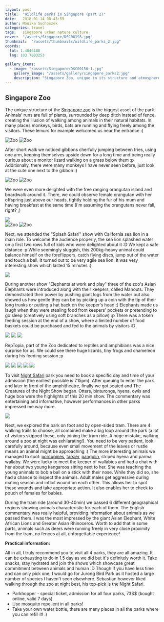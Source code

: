```yaml
---
layout: post
title:  "Wildlife parks in Singapore (part 2)"
date:   2018-01-14 08:43:59
author: Monika Suchoszek
categories: travel
tags:	singapore urban nature culture
cover:  "/assets/Singapore/DSC00198.jpg"
thumbnail:  "/assets/thumbnails/wildlife_parks_2.jpg"
coords:
  lat: 1.4046188
  lng: 103.7883253
  
gallery_items:
  - image: "/assets/Singapore/DSC00156-1.jpg"
    gallery_image: "/assets/gallery/singapore_parks2.jpg"
    description: "Singapore Zoo, unique in its structure and atmosphere."
---
```


## Singapore Zoo

The unique structure of the <a href="https://www.wrs.com.sg/en/singapore-zoo.html">Singapore zoo</a> is the biggest 
asset of the park. Animals' runs are full of plants, surrounded by deep ditch instead of fence, creating the 
illusion of walking among animals in their natural habitats. In many places monkeys, birds, bats are running and 
flying freely among the visitors. These lemurs for example welcomed us near the entrance :)

<div class="row">
  <img src="/assets/Singapore/DSC00051-e1516842579492.jpg" class="column-50" alt="Zoo" />
  <img src="/assets/Singapore/DSC00050-e1516842620806.jpg" class="column-50" alt="Zoo" />
</div>

After short walk we noticed gibbons cherfully jumping between tries, using one arm, keeping themselves upside down for a 
long time and being really curious about a monitor lizard walking on a grass below them :p Additionally, there were many monkeys I have never seen before, just look 
at the cute one next to the gibbon :)

<div class="row">
  <img src="/assets/Singapore/DSC00076-e1516842570864.jpg" class="column-50" alt="Zoo" />
  <img src="/assets/Singapore/DSC00146-e1516842630644.jpg" class="column-50" alt="Zoo" />
</div>

We were even more delighted with the free ranging orangutan island and boardwalk around it. There, we could observe female orangutan with her offspring 
just above our heads, tightly holding the fur of his mum and having breakfast at the same time (I'm assuming the orangutans never fall, right? ;)

<img src="/assets/Singapore/DSC00091.jpg">

<div class="row">
  <img src="/assets/Singapore/DSC00087-e1516842610280.jpg" class="column-50" alt="Zoo" />
  <img src="/assets/Singapore/DSC00083-e1516842588957.jpg" class="column-50" alt="Zoo" />
</div>

Next, we attended the "Splash Safari" show with California sea lion in a main role. To welcome the audience properly, the sea lion splashed water on a first two rows 
full of kids who were delighted about it :D We kept a safe distance :p While seemingly sluggish, this 200kg-heavy animal could balance himself on the foreflippers, 
catch flying discs, jump out of the water and touch a ball. It turned out to be very agile sea lion! It was very interesting show which lasted 15 minutes :)

<img src="/assets/Singapore/DSC00117.jpg">

During another show "Elephants at work and play" three of the zoo's Asian Elephants were introduced along with their keepers, called Mahouts. They demonstrated their power 
by pushing giant logs from the water but also showed us how gentle they can be by picking up a coin with the tip of their long trunks or putting a hat back on the keeper's 
head :) Elephants made us laugh when they were stealing food from keepers' pockets or pretending to go sleep (creatively using soft branches as a pillow) :p There was a 
token feeding session at the end of a show, where a limited number of food baskets could be purchased and fed to the animals by visitors :D

<img src="/assets/Singapore/DSC00156-1.jpg">
<img src="/assets/Singapore/DSC00171.jpg">
<img src="/assets/Singapore/DSC00198.jpg">

RepTopia, part of the Zoo dedicated to reptiles and amphibians was a nice surprise for us. We could see there huge lizards, tiny frogs and chameleon during
 his feeding session ;p

<img src="/assets/Singapore/DSC00254.jpg">
<img src="/assets/Singapore/DSC00251.jpg">
<img src="/assets/Singapore/DSC00238.jpg">
<img src="/assets/Singapore/DSC00257.jpg">
<img src="/assets/Singapore/DSC00272.jpg">

To visit <a href="https://www.wrs.com.sg/en/night-safari/">Night Safari</a> park you need to book a specific day 
and time of your admission (the earliest possible is 7.15pm). After queuing to enter the park and later in front of 
the amphitheatre, finally we got seated and The Creatures of the Night Show began. Otters, binturongs, hyena, owls 
and huge boa were the highlights of this 20 min show. The commentary was entertaining and informative, however 
performances in other parks impressed me way more.

<img src="/assets/Singapore/DSC00355.jpg">

Next, we explored the park on foot and by open-sided tram. There are 4 walking trails to choose, all combined make 
a big loop around the park (a lot of visitors skipped these, only joining the tram ride. A huge mistake, walking 
around a zoo at night was exhilarating!). You need to be very patient, look carefully around, because even small 
movement of the leaves or rustle means an animal might be approaching :) The more interesting animals we managed 
to spot: <a href="https://en.m.wikipedia.org/wiki/Porcupine">porcupines</a>, 
<a href="https://en.m.wikipedia.org/wiki/Tarsier">tarsier</a>, 
<a href="https://en.m.wikipedia.org/wiki/Pangolin">pangolin</a>, striped hyena and parma wallaby. We were lucky 
to meet the keeper of wallabies and had a chat with her about two young kangaroos sitting next to her. She was 
teaching the young animals to bob a ball on a stick with their nose. While they did so, she had a chance to 
inspect the animals. Adult males get aggressive during mating season and inflict wound on each other. This allows 
her to spot these wounds and take appropriate action. It also enables her to check to pouch of females for babies.

During the tram ride (around 30-40min) we passed 6 different geographical regions showing animals characteristic 
for each of them. The English commentary was really helpful, providing information about animals as we passed them. 
I was the most impressed by the giant Asian Elephant, White African Lions and Greater Asian Rhinoceros. Worth to 
add that in some parts, animals such as deers were running freely in very close proximity from the tram, no fences 
at all, unforgettable experience!

__Practical information:__

All in all, I truly recommend you to visit all 4 parks, they are all amazing. It can be exhausting to do in 1.5 day 
as we did but it's definitely worth it. Take snacks, stay hydrated and join the shows which showcase great 
commitment between animals and human :D Though if you have less time and can only pick one, I would go for Jurong 
Bird Park as it hosted a large number of species I haven't seen elsewhere. Sebastian however liked walking through 
the zoo at night best, his top-pick is the Night Safari.

  * Parkhopper - special ticket, admission for all four parks, 73S$ (bought online, valid 7 days)
  * Use mosquito repellent in all parks! 
  * Take your own water bottle, there are many places in all the parks where you can refill it! :)

 
